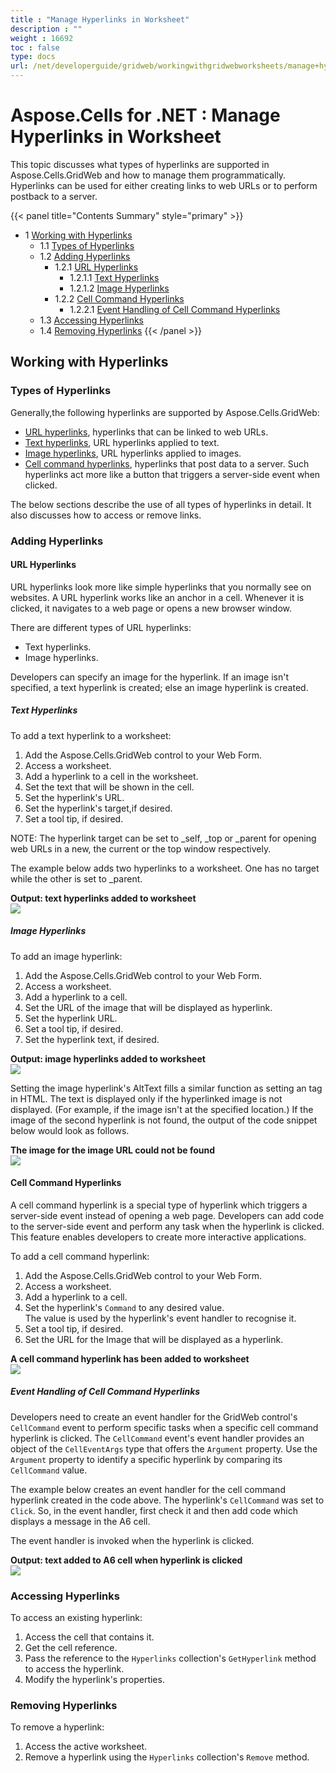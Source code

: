 ```yaml
---
title : "Manage Hyperlinks in Worksheet" 
description : "" 
weight : 16692 
toc : false
type: docs
url: /net/developerguide/gridweb/workingwithgridwebworksheets/manage+hyperlinks+in+worksheet/
---
```


# Aspose.Cells for .NET : Manage Hyperlinks in Worksheet


This topic discusses what types of hyperlinks are supported in Aspose.Cells.GridWeb and how to manage them programmatically. Hyperlinks can be used for either creating links to web URLs or to perform postback to a server.

{{< panel title="Contents Summary" style="primary" >}}
*   1 [Working with Hyperlinks](#working-with-hyperlinks)
    *   1.1 [Types of Hyperlinks](#types-of-hyperlinks)
    *   1.2 [Adding Hyperlinks](#adding-hyperlinks)
        *   1.2.1 [URL Hyperlinks](#url-hyperlinks)
            *   1.2.1.1 [Text Hyperlinks](#text-hyperlinks)
            *   1.2.1.2 [Image Hyperlinks](#image-hyperlinks)
        *   1.2.2 [Cell Command Hyperlinks](#cell-command-hyperlinks)
            *   1.2.2.1 [Event Handling of Cell Command Hyperlinks](#event-handling-of-cell-command-hyperlinks)
    *   1.3 [Accessing Hyperlinks](#accessing-hyperlinks)
    *   1.4 [Removing Hyperlinks](#removing-hyperlinks)
{{< /panel >}}
 

## Working with Hyperlinks

### Types of Hyperlinks

Generally,the following hyperlinks are supported by Aspose.Cells.GridWeb:

*   [URL hyperlinks](https://docs2.aspose.com/cells/net/developerguide/gridweb/workingwithgridwebworksheets/manage+hyperlinks+in+worksheet), hyperlinks that can be linked to web URLs.
*   [Text hyperlinks](https://docs2.aspose.com/cells/net/developerguide/gridweb/workingwithgridwebworksheets/manage+hyperlinks+in+worksheet), URL hyperlinks applied to text.
*   [Image hyperlinks](https://docs2.aspose.com/cells/net/developerguide/gridweb/workingwithgridwebworksheets/manage+hyperlinks+in+worksheet), URL hyperlinks applied to images.
*   [Cell command hyperlinks](https://docs2.aspose.com/cells/net/developerguide/gridweb/workingwithgridwebworksheets/manage+hyperlinks+in+worksheet), hyperlinks that post data to a server. Such hyperlinks act more like a button that triggers a server-side event when clicked.

The below sections describe the use of all types of hyperlinks in detail. It also discusses how to access or remove links.

### Adding Hyperlinks

#### URL Hyperlinks

URL hyperlinks look more like simple hyperlinks that you normally see on websites. A URL hyperlink works like an anchor in a cell. Whenever it is clicked, it navigates to a web page or opens a new browser window.

There are different types of URL hyperlinks:

*   Text hyperlinks.
*   Image hyperlinks.

Developers can specify an image for the hyperlink. If an image isn't specified, a text hyperlink is created; else an image hyperlink is created.

##### Text Hyperlinks

To add a text hyperlink to a worksheet:

1.  Add the Aspose.Cells.GridWeb control to your Web Form.
2.  Access a worksheet.
3.  Add a hyperlink to a cell in the worksheet.
4.  Set the text that will be shown in the cell.
5.  Set the hyperlink's URL.
6.  Set the hyperlink's target,if desired.
7.  Set a tool tip, if desired.

NOTE: The hyperlink target can be set to \_self, \_top or \_parent for opening web URLs in a new, the current or the top window respectively.

The example below adds two hyperlinks to a worksheet. One has no target while the other is set to \_parent.

**Output: text hyperlinks added to worksheet**  
![](https://docs2.aspose.com/cells/net/attachments/5013773/5115385.png)

##### Image Hyperlinks

To add an image hyperlink:

1.  Add the Aspose.Cells.GridWeb control to your Web Form.
2.  Access a worksheet.
3.  Add a hyperlink to a cell.
4.  Set the URL of the image that will be displayed as hyperlink.
5.  Set the hyperlink URL.
6.  Set a tool tip, if desired.
7.  Set the hyperlink text, if desired.

**Output: image hyperlinks added to worksheet**  
![](https://docs2.aspose.com/cells/net/attachments/5013773/5115386.png)

Setting the image hyperlink's AltText fills a similar function as setting an <ALT> tag in HTML. The text is displayed only if the hyperlinked image is not displayed. (For example, if the image isn't at the specified location.) If the image of the second hyperlink is not found, the output of the code snippet below would look as follows.

**The image for the image URL could not be found**  
![](https://docs2.aspose.com/cells/net/attachments/5013773/5115387.png)

#### Cell Command Hyperlinks

A cell command hyperlink is a special type of hyperlink which triggers a server-side event instead of opening a web page. Developers can add code to the server-side event and perform any task when the hyperlink is clicked. This feature enables developers to create more interactive applications.

To add a cell command hyperlink:

1.  Add the Aspose.Cells.GridWeb control to your Web Form.
2.  Access a worksheet.
3.  Add a hyperlink to a cell.
4.  Set the hyperlink's `Command` to any desired value.  
    The value is used by the hyperlink's event handler to recognise it.
5.  Set a tool tip, if desired.
6.  Set the URL for the Image that will be displayed as a hyperlink.

**A cell command hyperlink has been added to worksheet**  
![](https://docs2.aspose.com/cells/net/attachments/5013773/5115388.png)

##### Event Handling of Cell Command Hyperlinks

Developers need to create an event handler for the GridWeb control's `CellCommand` event to perform specific tasks when a specific cell command hyperlink is clicked. The `CellCommand` event's event handler provides an object of the `CellEventArgs` type that offers the `Argument` property. Use the `Argument` property to identify a specific hyperlink by comparing its `CellCommand` value.

The example below creates an event handler for the cell command hyperlink created in the code above. The hyperlink's `CellCommand` was set to `Click`. So, in the event handler, first check it and then add code which displays a message in the A6 cell.

The event handler is invoked when the hyperlink is clicked.

**Output: text added to A6 cell when hyperlink is clicked**  
![](https://docs2.aspose.com/cells/net/attachments/5013773/5115389.png)

### Accessing Hyperlinks

To access an existing hyperlink:

1.  Access the cell that contains it.
2.  Get the cell reference.
3.  Pass the reference to the `Hyperlinks` collection's `GetHyperlink` method to access the hyperlink.
4.  Modify the hyperlink's properties.

### Removing Hyperlinks

To remove a hyperlink:

1.  Access the active worksheet.
2.  Remove a hyperlink using the `Hyperlinks` collection's `Remove` method.

